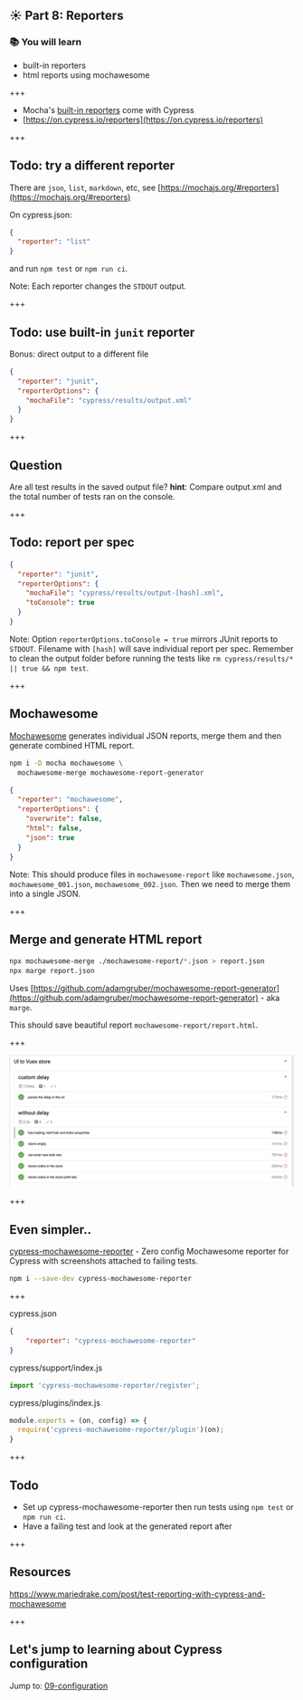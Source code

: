 ## ☀️ Part 8: Reporters

### 📚 You will learn

- built-in reporters
- html reports using mochawesome

+++

- Mocha's [built-in reporters](https://mochajs.org/#reporters) come with Cypress
- [https://on.cypress.io/reporters](https://on.cypress.io/reporters)

+++

## Todo: try a different reporter

There are `json`, `list`, `markdown`, etc, see [https://mochajs.org/#reporters](https://mochajs.org/#reporters)

On cypress.json:

```json
{
  "reporter": "list"
}
```

and run `npm test` or `npm run ci`.

Note:
Each reporter changes the `STDOUT` output.

+++

## Todo: use built-in `junit` reporter

Bonus: direct output to a different file

```json
{
  "reporter": "junit",
  "reporterOptions": {
    "mochaFile": "cypress/results/output.xml"
  }
}
```

+++

## Question

Are all test results in the saved output file?
**hint**: Compare output.xml and the total number of tests ran on the console.

+++

## Todo: report per spec

```json
{
  "reporter": "junit",
  "reporterOptions": {
    "mochaFile": "cypress/results/output-[hash].xml",
    "toConsole": true
  }
}
```

Note:
Option `reporterOptions.toConsole = true` mirrors JUnit reports to `STDOUT`.
Filename with `[hash]` will save individual report per spec. Remember to clean the output folder before running the tests like `rm cypress/results/* || true && npm test`.

+++

## Mochawesome

[Mochawesome](https://github.com/adamgruber/mochawesome) generates individual JSON reports, merge them and then generate combined HTML report.

```sh
npm i -D mocha mochawesome \
  mochawesome-merge mochawesome-report-generator
```

```json
{
  "reporter": "mochawesome",
  "reporterOptions": {
    "overwrite": false,
    "html": false,
    "json": true
  }
}
```

Note:
This should produce files in `mochawesome-report` like `mochawesome.json`, `mochawesome_001.json`, `mochawesome_002.json`. Then we need to merge them into a single JSON.

+++

## Merge and generate HTML report

```sh
npx mochawesome-merge ./mochawesome-report/*.json > report.json
npx marge report.json
```

Uses [https://github.com/adamgruber/mochawesome-report-generator](https://github.com/adamgruber/mochawesome-report-generator) - aka `marge`.

This should save beautiful report `mochawesome-report/report.html`.

+++

![Mochawesome report](./images/report.png)

+++

## Even simpler..

[cypress-mochawesome-reporter](https://www.npmjs.com/package/cypress-mochawesome-reporter) - Zero config Mochawesome reporter for Cypress with screenshots attached to failing tests.


```sh
npm i --save-dev cypress-mochawesome-reporter

```

+++

cypress.json
```json
{
    "reporter": "cypress-mochawesome-reporter"
}
```

cypress/support/index.js
```js
import 'cypress-mochawesome-reporter/register';
```

cypress/plugins/index.js
```js
module.exports = (on, config) => {
  require('cypress-mochawesome-reporter/plugin')(on);
}
```

+++

## Todo
- Set up cypress-mochawesome-reporter then run tests using `npm test` or `npm run ci`.
- Have a failing test and look at the generated report after

+++

## Resources

https://www.mariedrake.com/post/test-reporting-with-cypress-and-mochawesome

+++

## Let's jump to learning about Cypress configuration

Jump to: [09-configuration](?p=09-configuration)


